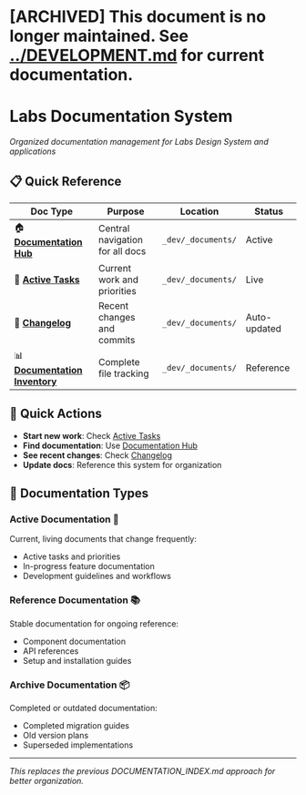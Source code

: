 # [ARCHIVED] This document is no longer maintained. See [../DEVELOPMENT.md](../DEVELOPMENT.md) for current documentation.
# Labs Documentation System

*Organized documentation management for Labs Design System and applications*

## 📋 Quick Reference

| **Doc Type** | **Purpose** | **Location** | **Status** |
|--------------|-------------|--------------|------------|
| 🏠 **[Documentation Hub](DOCUMENTATION_HUB.md)** | Central navigation for all docs | `_dev/_documents/` | Active |
| 📝 **[Active Tasks](ACTIVE_TASKS.md)** | Current work and priorities | `_dev/_documents/` | Live |
| 🔄 **[Changelog](CHANGELOG.md)** | Recent changes and commits | `_dev/_documents/` | Auto-updated |
| 📊 **[Documentation Inventory](DOCUMENTATION_INVENTORY.md)** | Complete file tracking | `_dev/_documents/` | Reference |

## 🚀 Quick Actions

- **Start new work**: Check [Active Tasks](ACTIVE_TASKS.md)
- **Find documentation**: Use [Documentation Hub](DOCUMENTATION_HUB.md)
- **See recent changes**: Check [Changelog](CHANGELOG.md)
- **Update docs**: Reference this system for organization

## 📖 Documentation Types

### **Active Documentation** 📝
Current, living documents that change frequently:
- Active tasks and priorities
- In-progress feature documentation
- Development guidelines and workflows

### **Reference Documentation** 📚
Stable documentation for ongoing reference:
- Component documentation
- API references
- Setup and installation guides

### **Archive Documentation** 📦
Completed or outdated documentation:
- Completed migration guides
- Old version plans
- Superseded implementations

---

*This replaces the previous DOCUMENTATION_INDEX.md approach for better organization.*
